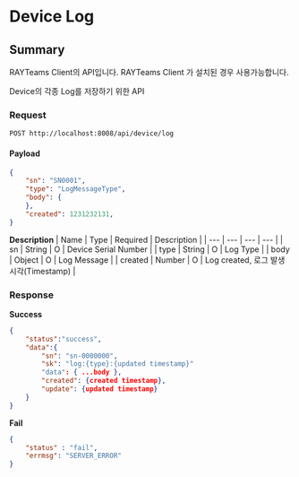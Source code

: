 # Device Log

## Summary

RAYTeams Client의 API입니다. RAYTeams Client 가 설치된 경우 사용가능합니다.

Device의 각종 Log를 저장하기 위한 API

### Request

```
POST http://localhost:8008/api/device/log
```

#### Payload

```JSON
{
    "sn": "SN0001",
    "type": "LogMessageType",
    "body": {
    },
    "created": 1231232131,
}
```

**Description**
| Name | Type | Required | Description |
| --- | --- | --- | --- |
| sn | String | O | Device Serial Number |
| type | String | O  | Log Type |
| body | Object | O  | Log Message |
| created | Number | O  | Log created, 로그 발생 시각(Timestamp) |


### Response

**Success**
```JSON
{
    "status":"success",
    "data":{
        "sn": "sn-0000000",
        "sk": "log:{type}:{updated timestamp}"
        "data": { ...body },
        "created": {created timestamp},
        "update": {updated timestamp}
    }
}
```

**Fail**
```JSON
{
    "status" : "fail",
    "errmsg": "SERVER_ERROR"
}
```